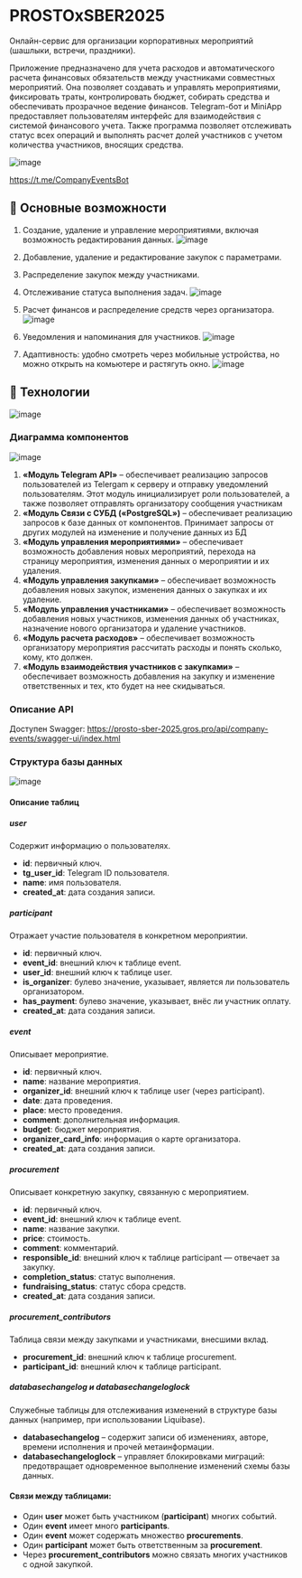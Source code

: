 # PROSTOxSBER2025

Онлайн-сервис для организации корпоративных мероприятий (шашлыки, встречи, праздники).

Приложение предназначено для учета расходов и автоматического расчета финансовых обязательств между участниками совместных мероприятий. Она позволяет создавать и управлять мероприятиями, фиксировать траты, контролировать бюджет, собирать средства и обеспечивать прозрачное ведение финансов.
Telegram-бот и MiniApp предоставляет пользователям интерфейс для взаимодействия с системой финансового учета. Также программа позволяет отслеживать статус всех операций и выполнять расчет долей участников с учетом количества участников, вносящих средства.

![image](https://github.com/user-attachments/assets/a0ac3eac-f889-4c24-ac70-85ed7e5153f3)

https://t.me/CompanyEventsBot

## 🚀 Основные возможности

1. Создание, удаление и управление мероприятиями, включая возможность редактирования данных.
![image](https://github.com/user-attachments/assets/a2c3e0c0-e892-4091-9645-130ea8e7ac2d)
2. Добавление, удаление и редактирование закупок с параметрами.  
3. Распределение закупок между участниками.
4. Отслеживание статуса выполнения задач.
![image](https://github.com/user-attachments/assets/299a81ce-4484-4747-9247-eab12c0191dd)

6. Расчет финансов и распределение средств через организатора.
![image](https://github.com/user-attachments/assets/fb929c03-7503-4b05-97a2-137b4d448397)

8. Уведомления и напоминания для участников.
![image](https://github.com/user-attachments/assets/8a311e07-0e13-44ee-8a45-2951831e43f1)
9. Адаптивность: удобно смотреть через мобильные устройства, но можно открыть на комьютере и растягуть окно.
![image](https://github.com/user-attachments/assets/34dc32cf-9325-4c29-b839-98e5f605f78a)

## 🚀 Технологии
![image](https://github.com/user-attachments/assets/ecec031f-e3ac-4e70-a165-1b9c7b0a9cd5)

### Диаграмма компонентов

![image](https://github.com/user-attachments/assets/3fd744e6-e0ad-4309-b773-c2db80c26f3d)

1. **«Модуль Telegram API»** – обеспечивает реализацию запросов пользователей из Telergam к серверу и отправку уведомлений пользователям. Этот модуль инициализирует роли пользователей, а также позволяет отправлять организатору сообщения участникам
2. **«Модуль Связи с СУБД («PostgreSQL»)** – обеспечивает реализацию запросов к базе данных от компонентов. Принимает запросы от других модулей на изменение и получение данных из БД
3. **«Модуль управления мероприятиями»** – обеспечивает возможность добавления новых мероприятий, перехода на страницу мероприятия, изменения данных о мероприятии и их удаления.
4. **«Модуль управления закупками»** – обеспечивает возможность добавления новых закупок, изменения данных о закупках и их удаление.
5. **«Модуль управления участниками»** – обеспечивает возможность добавления новых участников, изменения данных об участниках, назначение нового организатора и удаление участников.
6. **«Модуль расчета расходов»** – обеспечивает возможность организатору мероприятия рассчитать расходы и понять сколько, кому, кто должен.
7. **«Модуль взаимодействия участников с закупками»** – обеспечивает возможность добавления на закупку и изменение ответственных и тех, кто будет на нее скидываться.

### Описание API

Доступен Swagger: https://prosto-sber-2025.gros.pro/api/company-events/swagger-ui/index.html

### Структура базы данных

![image](https://github.com/user-attachments/assets/e06b0e5f-192e-40d5-b315-d612bcdc2265)

#### Описание таблиц
##### user
Содержит информацию о пользователях.
- **id**: первичный ключ.
- **tg_user_id**: Telegram ID пользователя.
- **name**: имя пользователя.
- **created_at**: дата создания записи.

##### participant
Отражает участие пользователя в конкретном мероприятии.
- **id**: первичный ключ.
- **event_id**: внешний ключ к таблице event.
- **user_id**: внешний ключ к таблице user.
- **is_organizer**: булево значение, указывает, является ли пользователь организатором.
- **has_payment**: булево значение, указывает, внёс ли участник оплату.
- **created_at**: дата создания записи.

##### event
Описывает мероприятие.
- **id**: первичный ключ.
- **name**: название мероприятия.
- **organizer_id**: внешний ключ к таблице user (через participant).
- **date**: дата проведения.
- **place**: место проведения.
- **comment**: дополнительная информация.
- **budget**: бюджет мероприятия.
- **organizer_card_info**: информация о карте организатора.
- **created_at**: дата создания записи.

##### procurement
Описывает конкретную закупку, связанную с мероприятием.
- **id**: первичный ключ.
- **event_id**: внешний ключ к таблице event.
- **name**: название закупки.
- **price**: стоимость.
- **comment**: комментарий.
- **responsible_id**: внешний ключ к таблице participant — отвечает за закупку.
- **completion_status**: статус выполнения.
- **fundraising_status**: статус сбора средств.
- **created_at**: дата создания записи.

##### procurement_contributors
Таблица связи между закупками и участниками, внесшими вклад.
- **procurement_id**: внешний ключ к таблице procurement.
- **participant_id**: внешний ключ к таблице participant.

##### databasechangelog и databasechangeloglock
Служебные таблицы для отслеживания изменений в структуре базы данных (например, при использовании Liquibase).
- **databasechangelog** – содержит записи об изменениях, авторе, времени исполнения и прочей метаинформации.
- **databasechangeloglock** – управляет блокировками миграций: предотвращает одновременное выполнение изменений схемы базы данных.

#### Связи между таблицами:
- Один **user** может быть участником (**participant**) многих событий.
- Один **event** имеет много **participants**.
- Один **event** может содержать множество **procurements**.
- Один **participant** может быть ответственным за **procurement**.
- Через **procurement_contributors** можно связать многих участников с одной закупкой.


